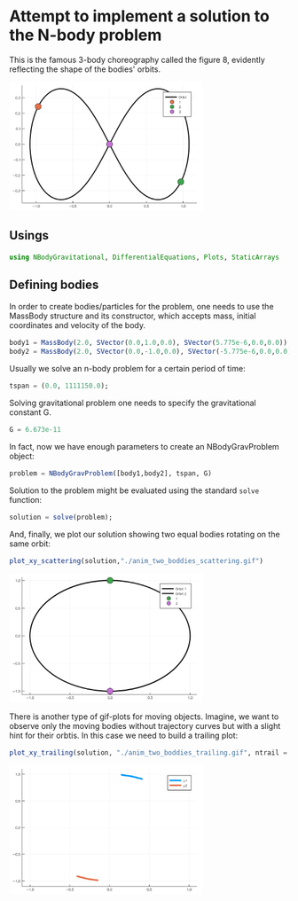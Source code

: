 # Attempt to implement a solution to the N-body problem
This is the famous 3-body choreography called the figure 8, evidently reflecting the shape of the bodies' orbits.

<img src="./anim_eight_scattering.gif" alt="A gif with the figure 8" width="350"/>

## Usings
```julia
using NBodyGravitational, DifferentialEquations, Plots, StaticArrays
```
## Defining bodies

In order to create bodies/particles for the problem, one needs to use the MassBody structure and its constructor, which accepts mass, initial coordinates and velocity of the body.

```julia
body1 = MassBody(2.0, SVector(0.0,1.0,0.0), SVector(5.775e-6,0.0,0.0))
body2 = MassBody(2.0, SVector(0.0,-1.0,0.0), SVector(-5.775e-6,0.0,0.0))
```

Usually we solve an n-body problem for a certain period of time:

```julia
tspan = (0.0, 1111150.0);
```

Solving gravitational problem one needs to specify the gravitational constant G.
```julia
G = 6.673e-11
```

In fact, now we have enough parameters to create an NBodyGravProblem object:

```julia
problem = NBodyGravProblem([body1,body2], tspan, G)
```

Solution to the problem might be evaluated using the standard `solve` function:
```julia
solution = solve(problem);
```

And, finally, we plot our solution showing two equal bodies rotating on the same orbit:
```julia
plot_xy_scattering(solution,"./anim_two_boddies_scattering.gif")
```

<img src="./anim_two_boddies_scattering.gif" alt="Here should appear a gif of rotating bodies" width="350"/>

There is another type of gif-plots for moving objects. Imagine, we want to observe only the moving bodies without trajectory curves but with a slight hint for their orbtis. In this case we need to build a trailing plot:
```julia
plot_xy_trailing(solution, "./anim_two_boddies_trailing.gif", ntrail = 3, duration = 3.0)
```

<img src="./anim_two_boddies_trailing.gif" alt="Here should appear another gif of rotating bodies" width="350"/>
